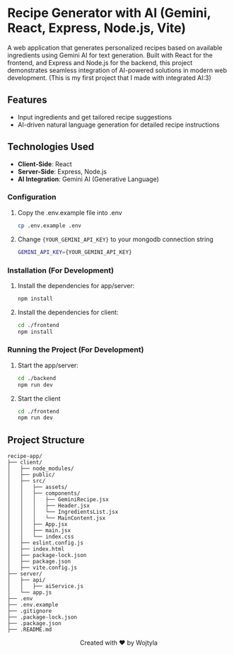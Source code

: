 # Recipe Generator with AI (Gemini, React, Express, Node.js, Vite)
A web application that generates personalized recipes based on available ingredients using Gemini AI for text generation. Built with React for the frontend, and Express and Node.js for the backend, this project demonstrates seamless integration of AI-powered solutions in modern web development. (This is my first project that I made with integrated AI:3)

## Features  
- Input ingredients and get tailored recipe suggestions  
- AI-driven natural language generation for detailed recipe instructions

## Technologies Used  
- **Client-Side**: React  
- **Server-Side**: Express, Node.js  
- **AI Integration**: Gemini AI (Generative Language) 

### Configuration
1. Copy the .env.example file into .env
   ```bash
   cp .env.example .env
   ```
2. Change ```{YOUR_GEMINI_API_KEY}``` to your mongodb connection string
   ```bash
   GEMINI_API_KEY={YOUR_GEMINI_API_KEY}
   ```

### Installation (For Development)

1. Install the dependencies for app/server:
    ```bash
    npm install
    ```

2. Install the dependencies for client:
    ```bash
    cd ./frontend
    npm install
    ```

### Running the Project (For Development)

1. Start the app/server:
    ```bash
    cd ./backend
    npm run dev
    ```
2. Start the client
    ```bash
    cd ./frontend
    npm run dev
    ```

## Project Structure

```
recipe-app/
├── client/
│   ├── node_modules/
│   ├── public/
│   ├── src/
│   │   ├── assets/
│   │   ├── components/
│   │   │   ├── GeminiRecipe.jsx
│   │   │   ├── Header.jsx
│   │   │   └── IngredientsList.jsx
│   │   │   └── MainContent.jsx
│   │   ├── App.jsx
│   │   ├── main.jsx
│   │   └── index.css
│   ├── eslint.config.js
│   ├── index.html
│   ├── package-lock.json
│   ├── package.json
│   ├── vite.config.js
├── server/
│   ├── api/
│   │   ├── aiService.js
│   └── app.js
├── .env
├── .env.example
├── .gitignore
├── .package-lock.json
├── .package.json
├── .README.md
```

<p align="center"> Created with ❤️ by Wojtyla </p>
